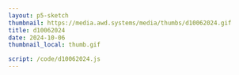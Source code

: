 ```yaml
---
layout: p5-sketch
thumbnail: https://media.awd.systems/media/thumbs/d10062024.gif
title: d10062024
date: 2024-10-06
thumbnail_local: thumb.gif

script: /code/d10062024.js
---
```

